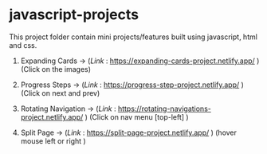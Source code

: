 # javascript-projects
This project folder contain mini projects/features built using javascript, html and css.


1. Expanding Cards -> (<i>Link </i> : https://expanding-cards-project.netlify.app/ )
    (Click on the images)
   
2. Progress Steps  -> (<i>Link </i> : https://progress-step-project.netlify.app/  )
    (Click on next and prev)
    
4. Rotating Navigation  ->   (<i>Link </i> :  https://rotating-navigations-project.netlify.app/ )
    (Click on nav menu [top-left] )
  
5. Split Page    ->   (<i>Link </i> :  https://split-page-project.netlify.app/ )
    (hover mouse left or right )
